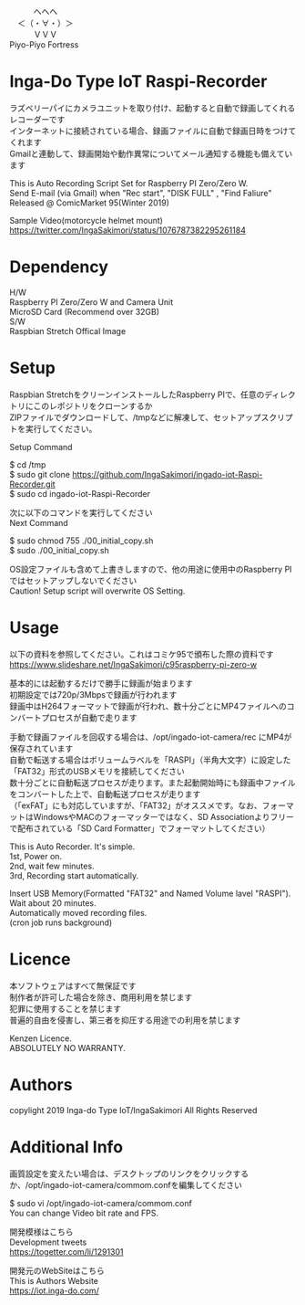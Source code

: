 　　　ヘヘヘ    
　＜（・∀・）＞  
　　　ＶＶＶ  
Piyo-Piyo Fortress  
  
# Inga-Do Type IoT Raspi-Recorder  
ラズベリーパイにカメラユニットを取り付け、起動すると自動で録画してくれるレコーダーです  
インターネットに接続されている場合、録画ファイルに自動で録画日時をつけてくれます  
Gmailと連動して、録画開始や動作異常についてメール通知する機能も備えています  
  
This is Auto Recording Script Set for Raspberry PI Zero/Zero W.  
Send E-mail (via Gmail) when "Rec start", "DISK FULL" , "Find Faliure"  
Released @ ComicMarket 95(Winter 2019)  
  
Sample Video(motorcycle helmet mount)  
https://twitter.com/IngaSakimori/status/1076787382295261184  
  
# Dependency  
 H/W  
  Raspberry PI Zero/Zero W and Camera Unit  
  MicroSD Card (Recommend over 32GB)  
 S/W  
  Raspbian Stretch Offical Image  
  
# Setup  
Raspbian StretchをクリーンインストールしたRaspberry PIで、任意のディレクトリにこのレポジトリをクローンするか  
ZIPファイルでダウンロードして、/tmpなどに解凍して、セットアップスクリプトを実行してください。  
  
Setup Command  
  
$ cd /tmp  
$ sudo git clone https://github.com/IngaSakimori/ingado-iot-Raspi-Recorder.git  
$ sudo cd ingado-iot-Raspi-Recorder  
  
次に以下のコマンドを実行してください  
Next Command  
  
$ sudo chmod 755 ./00_initial_copy.sh  
$ sudo ./00_initial_copy.sh  
  
OS設定ファイルも含めて上書きしますので、他の用途に使用中のRaspberry PIではセットアップしないでください  
Caution! Setup script will overwrite OS Setting.  
  
# Usage  
以下の資料を参照してください。これはコミケ95で頒布した際の資料です  
https://www.slideshare.net/IngaSakimori/c95raspberry-pi-zero-w  
  
基本的には起動するだけで勝手に録画が始まります  
初期設定では720p/3Mbpsで録画が行われます  
録画中はH264フォーマットで録画が行われ、数十分ごとにMP4ファイルへのコンバートプロセスが自動で走ります  
  
手動で録画ファイルを回収する場合は、/opt/ingado-iot-camera/rec にMP4が保存されています  
自動で転送する場合はボリュームラベルを「RASPI」（半角大文字）に設定した「FAT32」形式のUSBメモリを接続してください  
数十分ごとに自動転送プロセスが走ります。また起動開始時にも録画中ファイルをコンバートした上で、自動転送プロセスが走ります  
（「exFAT」にも対応していますが、「FAT32」がオススメです。なお、フォーマットはWindowsやMACのフォーマッターではなく、SD Associationよりフリーで配布されている「SD Card Formatter」でフォーマットしてください）  
  
This is Auto Recorder. It's simple.  
1st, Power on.  
2nd, wait few minutes.  
3rd, Recording start automatically.  
  
Insert USB Memory(Formatted "FAT32" and Named Volume lavel "RASPI").  
Wait about 20 minutes.  
Automatically moved recording files.  
(cron job runs background)  
  
# Licence  
本ソフトウェアはすべて無保証です  
制作者が許可した場合を除き、商用利用を禁じます  
犯罪に使用することを禁じます  
普遍的自由を侵害し、第三者を抑圧する用途での利用を禁じます  
  
Kenzen Licence.  
ABSOLUTELY NO WARRANTY.  
  
# Authors  
copylight 2019 Inga-do Type IoT/IngaSakimori All Rights Reserved  
  
# Additional Info  
画質設定を変えたい場合は、デスクトップのリンクをクリックするか、/opt/ingado-iot-camera/commom.confを編集してください  
  
$ sudo vi /opt/ingado-iot-camera/commom.conf  
You can change Video bit rate and FPS.  
  
開発模様はこちら  
Development tweets  
https://togetter.com/li/1291301  
  
開発元のWebSiteはこちら  
This is Authors Website  
https://iot.inga-do.com/  

